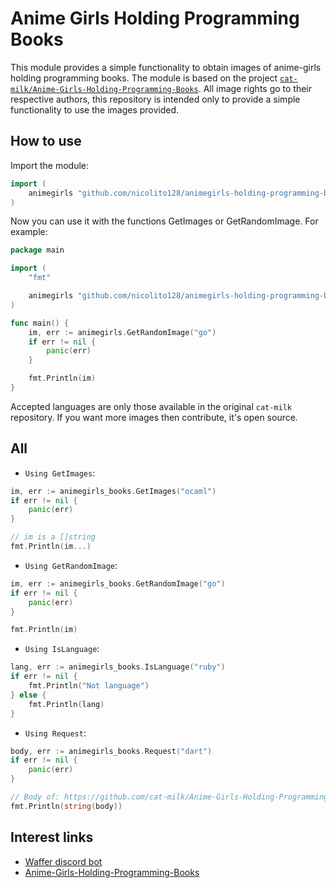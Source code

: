 # Anime Girls Holding Programming Books
This module provides a simple functionality to obtain images of anime-girls holding programming books. The module is based on the project [`cat-milk/Anime-Girls-Holding-Programming-Books`](https://github.com/cat-milk/Anime-Girls-Holding-Programming-Books). All image rights go to their respective authors, this repository is intended only to provide a simple functionality to use the images provided.

## How to use
Import the module:
```go
import (
    animegirls "github.com/nicolito128/animegirls-holding-programming-books"
)
```

Now you can use it with the functions GetImages or GetRandomImage. For example:
```go
package main

import (
	"fmt"

	animegirls "github.com/nicolito128/animegirls-holding-programming-books"
)

func main() {
	im, err := animegirls.GetRandomImage("go")
	if err != nil {
		panic(err)
	}

	fmt.Println(im)
}
```

Accepted languages are only those available in the original `cat-milk` repository. If you want more images then contribute, it's open source.

## All
* `Using GetImages`:
```go
im, err := animegirls_books.GetImages("ocaml")
if err != nil {
	panic(err)
}

// im is a []string
fmt.Println(im...)
```

* `Using GetRandomImage`:
```go
im, err := animegirls_books.GetRandomImage("go")
if err != nil {
	panic(err)
}

fmt.Println(im)
```

* `Using IsLanguage`:
```go
lang, err := animegirls_books.IsLanguage("ruby")
if err != nil {
	fmt.Println("Not language")
} else {
	fmt.Println(lang)
}
```

* `Using Request`:
```go
body, err := animegirls_books.Request("dart")
if err != nil {
	panic(err)
}

// Body of: https://github.com/cat-milk/Anime-Girls-Holding-Programming-Books/tree/master/<language>
fmt.Println(string(body))
```

## Interest links
* [Waffer discord bot](https://github.com/nicolito128/waffer)
* [Anime-Girls-Holding-Programming-Books](https://github.com/cat-milk/Anime-Girls-Holding-Programming-Books)